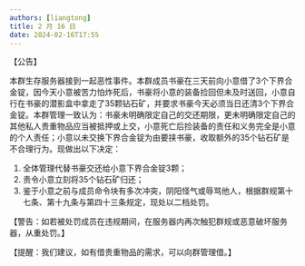 ```yaml
---
authors: [liangtong]
title: 2 月 16 日
date: 2024-02-16T17:55
---
```


【公告】

本群生存服务器接到一起恶性事件。本群成员书豪在三天前向小意借了3个下界合金锭，因今天小意被苦力怕炸死后，书豪将小意的装备捡回但未及时送回，小意自行在书豪的潜影盒中拿走了35颗钻石矿，并要求书豪今天必须当日还清3个下界合金锭。本群管理一致认为：书豪未明确限定自己的交还期限，更未明确限定自己的其他私人贵重物品应当被抵押或上交，小意死亡后捡装备的责任和义务完全是小意的个人责任；小意以未交换下界合金锭为由要挟书豪，收取额外的35个钻石矿是不合理行为。现做出以下决定：

1. 全体管理代替书豪交还给小意下界合金锭3颗；
2. 责令小意立刻将35个钻石矿归还；
3. 鉴于小意之前与成员命令块有多次冲突，阴阳怪气或辱骂他人，根据群规第十七条、第十九条与第四十三条规定，现处以二档处罚。

【警告：如若被处罚成员在违规期间，在服务器内再次触犯群规或恶意破坏服务器，从重处罚。】

【提醒：我们建议，如有借贵重物品的需求，可以向群管理借。】
